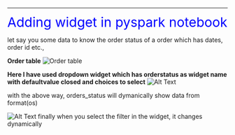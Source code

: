 ---
<span style="color:blue;font-size:30px;">Adding widget in pyspark notebook</span>


let say you some data to know the order status of a order which has dates, order id etc.,

**Order table**
![Order table](https://miro.medium.com/v2/resize:fit:1400/format:webp/1*xJz5mCyh9J2f7KsUpPnFrw.png)




**Here I have used dropdown widget which has orderstatus as widget name with defaultvalue closed and choices to select**
![Alt Text](https://miro.medium.com/v2/resize:fit:1400/format:webp/1*9QykG0ntvm_oNMG1Yyybzg.png)



with the above way, orders_status will dymanically show data from format(os)

![Alt Text](https://miro.medium.com/v2/resize:fit:1400/format:webp/1*iX8g3_QnnSREVF5c57_XgA.png)
finally when you select the filter in the widget, it changes dynamically




